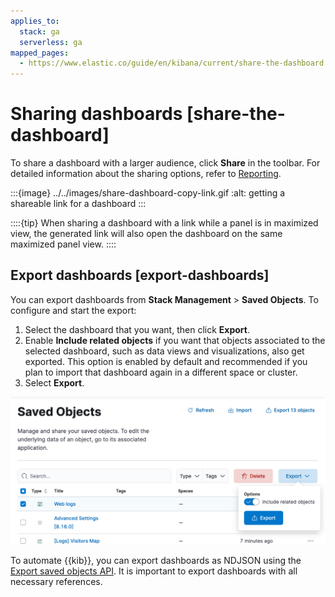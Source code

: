 ```yaml
---
applies_to:
  stack: ga
  serverless: ga
mapped_pages:
  - https://www.elastic.co/guide/en/kibana/current/share-the-dashboard.html
---
```


# Sharing dashboards [share-the-dashboard]

To share a dashboard with a larger audience, click **Share** in the toolbar. For detailed information about the sharing options, refer to [Reporting](../report-and-share.md).

:::{image} ../../images/share-dashboard-copy-link.gif
:alt: getting a shareable link for a dashboard
:::

::::{tip}
When sharing a dashboard with a link while a panel is in maximized view, the generated link will also open the dashboard on the same maximized panel view.
::::



## Export dashboards [export-dashboards]

You can export dashboards from **Stack Management** > **Saved Objects**. To configure and start the export:

1. Select the dashboard that you want, then click **Export**.
2. Enable **Include related objects** if you want that objects associated to the selected dashboard, such as data views and visualizations, also get exported. This option is enabled by default and recommended if you plan to import that dashboard again in a different space or cluster.
3. Select **Export**.

![Option to export a dashboard](../../images/kibana-dashboard-export-saved-object.png "")

To automate {{kib}}, you can export dashboards as NDJSON using the [Export saved objects API](https://www.elastic.co/docs/api/doc/kibana/group/endpoint-saved-objects). It is important to export dashboards with all necessary references.
